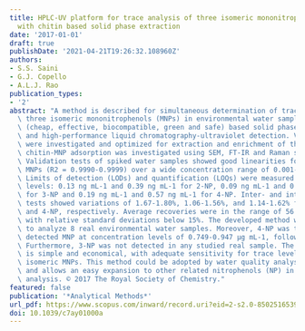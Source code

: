 ```yaml
---
title: HPLC-UV platform for trace analysis of three isomeric mononitrophenols in water
  with chitin based solid phase extraction
date: '2017-01-01'
draft: true
publishDate: '2021-04-21T19:26:32.108960Z'
authors:
- S.S. Saini
- G.J. Copello
- A.L.J. Rao
publication_types:
- '2'
abstract: "A method is described for simultaneous determination of trace levels of\
  \ three isomeric mononitrophenols (MNPs) in environmental water samples using chitin\
  \ (cheap, effective, biocompatible, green and safe) based solid phase extraction\
  \ and high-performance liquid chromatography-ultraviolet detection. Various parameters\
  \ were investigated and optimized for extraction and enrichment of three MNPs, and\
  \ chitin-MNP adsorption was investigated using SEM, FT-IR and Raman spectroscopy.\
  \ Validation tests of spiked water samples showed good linearities for all three\
  \ MNPs (R2 = 0.9990-0.9999) over a wide concentration range of 0.001-1 μg mL-1.\
  \ Limits of detection (LODs) and quantification (LOQs) were measured at ng mL-1\
  \ levels: 0.13 ng mL-1 and 0.39 ng mL-1 for 2-NP, 0.09 ng mL-1 and 0.27 ng mL-1\
  \ for 3-NP and 0.19 ng mL-1 and 0.57 ng mL-1 for 4-NP. Inter- and intra-day precision\
  \ tests showed variations of 1.67-1.80%, 1.06-1.56%, and 1.14-1.62% for 2-NP, 3-NP,\
  \ and 4-NP, respectively. Average recoveries were in the range of 56.70-97.51%,\
  \ with relative standard deviations below 15%. The developed method was then applied\
  \ to analyze 8 real environmental water samples. Moreover, 4-NP was the most frequently\
  \ detected MNP at concentration levels of 0.749-0.947 μg mL-1, followed by 2-NP.\
  \ Furthermore, 3-NP was not detected in any studied real sample. The validated method\
  \ is simple and economical, with adequate sensitivity for trace levels of three\
  \ isomeric MNPs. This method could be adopted by water quality analysis laboratories\
  \ and allows an easy expansion to other related nitrophenols (NP) in water matrices'\
  \ analysis. © 2017 The Royal Society of Chemistry."
featured: false
publication: '*Analytical Methods*'
url_pdf: https://www.scopus.com/inward/record.uri?eid=2-s2.0-85025165396&doi=10.1039%2fc7ay01000a&partnerID=40&md5=6c3e68601b41c4a06edf8b14dfbde1d9
doi: 10.1039/c7ay01000a
---
```


